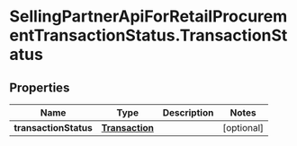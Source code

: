 # SellingPartnerApiForRetailProcurementTransactionStatus.TransactionStatus

## Properties

Name | Type | Description | Notes
------------ | ------------- | ------------- | -------------
**transactionStatus** | [**Transaction**](Transaction.md) |  | [optional] 


